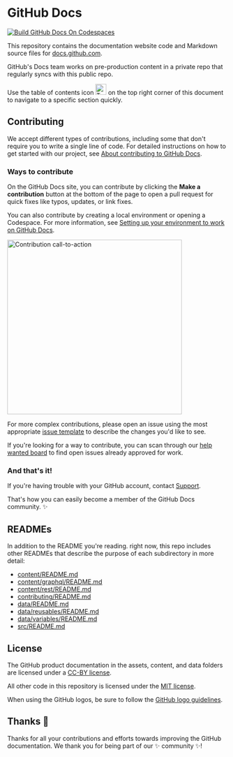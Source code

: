 # GitHub Docs <!-- omit in toc -->
[![Build GitHub Docs On Codespaces](https://github.com/codespaces/badge.svg)](https://github.com/codespaces/new/?repo=github)

This repository contains the documentation website code and Markdown source files for [docs.github.com](https://docs.github.com).

GitHub's Docs team works on pre-production content in a private repo that regularly syncs with this public repo.

Use the table of contents icon <img alt="Table of contents icon" src="./contributing/images/table-of-contents.png" width="25" height="25" /> on the top right corner of this document to navigate to a specific section quickly.

## Contributing

We accept different types of contributions, including some that don't require you to write a single line of code. For detailed instructions on how to get started with our project, see [About contributing to GitHub Docs](https://docs.github.com/en/contributing/collaborating-on-github-docs/about-contributing-to-github-docs).

### Ways to contribute

On the GitHub Docs site, you can contribute by clicking the **Make a contribution** button at the bottom of the page to open a pull request for quick fixes like typos, updates, or link fixes.

You can also contribute by creating a local environment or opening a Codespace. For more information, see [Setting up your environment to work on GitHub Docs](https://docs.github.com/en/contributing/setting-up-your-environment-to-work-on-github-docs).

<img alt="Contribution call-to-action" src="./contributing/images/contribution_cta.png" width="400">

For more complex contributions, please open an issue using the most appropriate [issue template](https://github.com/github/docs/issues/new/choose) to describe the changes you'd like to see.

If you're looking for a way to contribute, you can scan through our [help wanted board](https://github.com/github/docs/issues?q=is%3Aopen+is%3Aissue+label%3A%22help+wanted%22) to find open issues already approved for work.

### And that's it!

If you're having trouble with your GitHub account, contact [Support](https://support.github.com).

That's how you can easily become a member of the GitHub Docs community. :sparkles:

## READMEs

In addition to the README you're reading. right now, this repo includes other READMEs that describe the purpose of each subdirectory in more detail:

- [content/README.md](content/README.md)
- [content/graphql/README.md](content/graphql/README.md)
- [content/rest/README.md](content/rest/README.md)
- [contributing/README.md](contributing/README.md)
- [data/README.md](data/README.md)
- [data/reusables/README.md](data/reusables/README.md)
- [data/variables/README.md](data/variables/README.md)
- [src/README.md](src/README.md)

## License

The GitHub product documentation in the assets, content, and data folders are licensed under a [CC-BY license](LICENSE).

All other code in this repository is licensed under the [MIT license](LICENSE-CODE).

When using the GitHub logos, be sure to follow the [GitHub logo guidelines](https://github.com/logos).

## Thanks :purple_heart:

Thanks for all your contributions and efforts towards improving the GitHub documentation. We thank you for being part of our :sparkles: community :sparkles:!
